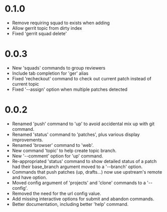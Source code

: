 # 0.1.0

- Remove requiring squad to exists when adding
- Allow gerrit topic from dirty index
- Fixed 'gerrit squad delete'


# 0.0.3

- New 'squads' commands to group reviewers
- Include tab completion for 'ger' alias
- Fixed 'recheckout' command to check out current patch instead of current topic
- Fixed '--assign' option when multiple patches detected


# 0.0.2

- Renamed 'push' command to 'up' to avoid accidental mix up with git command.
- Renamed 'status' command to 'patches', plus various display improvements.
- Renamed 'browser' command to 'web'.
- New command 'topic' to help create topic branch.
- New '--comment' option for 'up' command.
- Re-appropriated 'status' command to show detailed status of a patch
  had their base_branch argument moved to a '--branch' option.
- Commands that push patches (up, drafts...) now use upstream's remote and have
  option.
- Moved config argument of 'projects' and 'clone' commands to a '--config'.
- Removed the need for the url config value.
- Add missing interactive options for submit and abandon commands.
- Better documentation, including better 'help' command.
